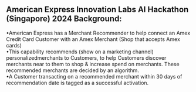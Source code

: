 ## American Express Innovation Labs AI Hackathon (Singapore) 2024 Background:
•American Express has a Merchant Recommender to help connect an Amex Credit Card Customer with an Amex Merchant (Shop that accepts Amex cards)\
•This capability recommends (show on a marketing channel) personalizedmerchants to Customers, to help Customers discover merchants near to them to shop & increase spend on merchants. These recommended merchants are decided by an algorithm.\
•A Customer transacting on a recommended merchant within 30 days of recommendation date is tagged as a successful activation.
